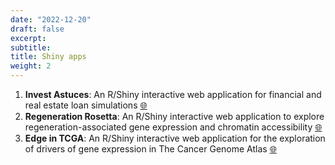 ```yaml
---
date: "2022-12-20"
draft: false
excerpt:
subtitle:
title: Shiny apps
weight: 2
---
```


1. **Invest Astuces**: An R/Shiny interactive web application for financial and real estate loan simulations [:globe_with_meridians:](https://investastuces.com/simulateurs/)
1. **Regeneration Rosetta**: An R/Shiny interactive web application to explore regeneration-associated gene expression and chromatin accessibility [:globe_with_meridians:](http://ls-shiny-prod.uwm.edu/rosetta/)
1. **Edge in TCGA**: An R/Shiny interactive web application for the exploration of drivers of gene expression in The Cancer Genome Atlas [:globe_with_meridians:](http://ls-shiny-prod.uwm.edu/edge_in_tcga/)
